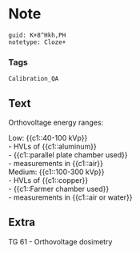 # Note
```
guid: K+8^Hkh,PH
notetype: Cloze+
```

### Tags
```
Calibration_QA
```

## Text
Orthovoltage energy ranges:<div>Low: {{c1::40-100 kVp}}</div><div>- HVLs of {{c1::aluminum}}</div><div>- {{c1::parallel plate chamber used}}</div><div>- measurements in {{c1::air}}</div><div>Medium: {{c1::100-300 kVp}}</div><div><div>- HVLs of {{c1::copper}}</div><div>- {{c1::Farmer chamber used}}</div><div>- measurements in {{c1::air or water}}</div></div>

## Extra
TG 61 - Orthovoltage dosimetry
